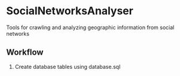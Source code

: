 # SocialNetworksAnalyser

Tools for crawling and analyzing geographic information from social networks

## Workflow

1. Create database tables using database.sql